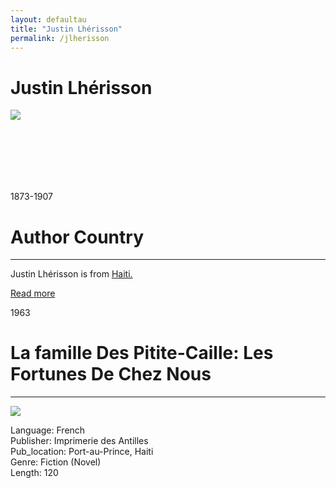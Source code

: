 ```yaml
---
layout: defaultau
title: "Justin Lhérisson"
permalink: /jlherisson
---
```

<!-- partial:index.partial.html -->
<div class="content">
     <h1>Justin Lhérisson</h1>
    <div class="quote">
        <div><img src="https://www.juno7.ht/wp-content/uploads/2020/12/B6A22C03-5DF4-4030-A56B-2D4A03947137.jpeg" class="logo"></div>
    </div>
    <div class="timeline">
        <div style="padding-bottom:100px;"></div>
        <div class="block">
             <div class="date right"><p class="right"> 1873-1907 </p></div>
            <div class="dot"></div>
            <div class="left first">
            <div class="author_country">
                <h1>Author Country</h1><hr>
          <div class="aclocation">  <p>Justin Lhérisson is from <a href="http://localhost:4000/62"> Haiti.</a></p></div>
              <div class="acreadmore">  <a href="https://fr.wikipedia.org/wiki/Justin_Lh%C3%A9risson" target="_blank">Read more</a></div>
            </div>
            </div>
        <div class="block">
            <div class="date left"><p class="left">1963</p></div>
            <div class="dot"></div>
            <div class="right">
                <h1>La famille Des Pitite-Caille: Les Fortunes De Chez Nous</h1><hr>
                <p><img src="https://books.google.dm/books/content?id=cXVHAQAAMAAJ&printsec=frontcover&img=1&zoom=1&imgtk=AFLRE71oh80pKRwndpqPKj8qp9XVGFQaMwgkTFIWa_vI6MyS1b2dYgVS0LBR55hdrD_FXotsiPRMkACpZthZk8UqzY-v7kMyEhpU3Skq7GpnJj5sfwlCxbayHNtPtXBWDfy9jub4NGoo"></p>
                <p>
                Language: French<br/>
                Publisher: Imprimerie des Antilles<br/>
                Pub_location: Port-au-Prince, Haiti<br/>
                Genre: Fiction (Novel)<br/>
                Length: 120 <br/>                   </p>
            </div>
        </div>